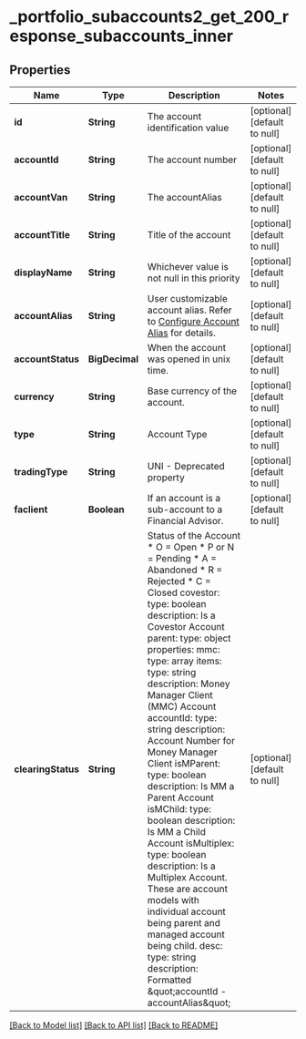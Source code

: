 # _portfolio_subaccounts2_get_200_response_subaccounts_inner
## Properties

| Name | Type | Description | Notes |
|------------ | ------------- | ------------- | -------------|
| **id** | **String** | The account identification value | [optional] [default to null] |
| **accountId** | **String** | The account number | [optional] [default to null] |
| **accountVan** | **String** | The accountAlias | [optional] [default to null] |
| **accountTitle** | **String** | Title of the account | [optional] [default to null] |
| **displayName** | **String** | Whichever value is not null in this priority | [optional] [default to null] |
| **accountAlias** | **String** | User customizable account alias. Refer to [Configure Account Alias](https://guides.interactivebrokers.com/cp/cp.htm#am/settings/accountalias.htm) for details. | [optional] [default to null] |
| **accountStatus** | **BigDecimal** | When the account was opened in unix time. | [optional] [default to null] |
| **currency** | **String** | Base currency of the account. | [optional] [default to null] |
| **type** | **String** | Account Type | [optional] [default to null] |
| **tradingType** | **String** | UNI - Deprecated property | [optional] [default to null] |
| **faclient** | **Boolean** | If an account is a sub-account to a Financial Advisor. | [optional] [default to null] |
| **clearingStatus** | **String** | Status of the Account   * O &#x3D; Open   * P or N &#x3D; Pending   * A &#x3D; Abandoned   * R &#x3D; Rejected   * C &#x3D; Closed   covestor:     type: boolean     description: Is a Covestor Account   parent:     type: object     properties:       mmc:         type: array         items:           type: string           description: Money Manager Client (MMC) Account       accountId:         type: string         description: Account Number for Money Manager Client       isMParent:         type: boolean         description: Is MM a Parent Account       isMChild:         type: boolean         description: Is MM a Child Account       isMultiplex:         type: boolean         description: Is a Multiplex Account. These are account models with individual account being parent and managed account being child.   desc:     type: string     description: Formatted \&quot;accountId - accountAlias\&quot;  | [optional] [default to null] |

[[Back to Model list]](../README.md#documentation-for-models) [[Back to API list]](../README.md#documentation-for-api-endpoints) [[Back to README]](../README.md)

